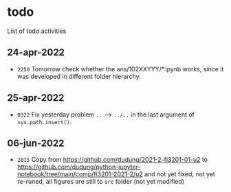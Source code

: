 # todo
List of todo activities


## 24-apr-2022
+ `2250` Tomorrow check whether the ans/102XXYYY/\*.ipynb works, since it was developed in different folder hierarchy.


## 25-apr-2022
+ `0322` Fix yesterday problem `..` --> `../..` in the last argument of `sys.path.insert()`.


## 06-jun-2022
+ `2015` Copy from https://github.com/dudung/2021-2-fi3201-01-u2 to https://github.com/dudung/python-jupyter-notebook/tree/main/comp/fi3201-2021-2/u2 and not yet fixed, not yet re-runed, all figures are still to `src` folder (not yet modified)
